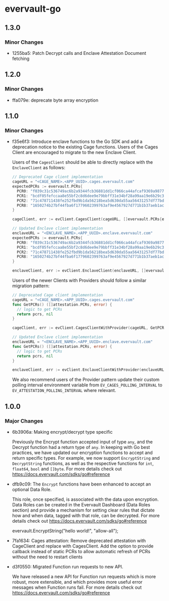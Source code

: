 # evervault-go

## 1.3.0

### Minor Changes

- 1255ba5: Patch Decrypt calls and Enclave Attestation Document fetching

## 1.2.0

### Minor Changes

- ffa079e: deprecate byte array encryption

## 1.1.0

### Minor Changes

- f35e6f3: Introduce enclave functions to the Go SDK and add a deprecation notice to the existing Cage functions. Users of the Cages Client are encouraged to migrate to the new Enclave Client.

  Users of the `CagesClient` should be able to directly replace with the `EnclaveClient` as follows:

  ```go
  // Deprecated Cage client implementation
  cageURL = "<CAGE_NAME>.<APP_UUID>.cages.evervault.com"
  expectedPCRs := evervault.PCRs{
    PCR0: "f039c31c536749ac6b2a9344fcb36881dd1cf066ca44afcaf9369a9877e2d3c85fa738c427d502e01e35994da7458e2d",
    PCR1: "bcdf05fefccaa8e55bf2c8d6dee9e79bbff31e34bf28a99aa19e6b29c37ee80b214a414b7607236edf26fcb78654e63f",
    PCR2: "71c478711438fe252fbd9b1da56218bea5d630da55aa56431257df77bd42f65a434601bf53be9a1901fcd61680e425c7",
    PCR8: "1650274b27bf44fba6f1779602399763af9e4567927d771b1b37aeb1ac502c84fbd6a7ab7b05600656a257247529fbb8",
  }

  cageClient, err := evClient.CagesClient(cageURL, []evervault.PCRs{expectedPCRs})

  // Updated Enclave client implementation
  enclaveURL = "<ENCLAVE_NAME>.<APP_UUID>.enclave.evervault.com"
  expectedPCRs := evervault.PCRs{
    PCR0: "f039c31c536749ac6b2a9344fcb36881dd1cf066ca44afcaf9369a9877e2d3c85fa738c427d502e01e35994da7458e2d",
    PCR1: "bcdf05fefccaa8e55bf2c8d6dee9e79bbff31e34bf28a99aa19e6b29c37ee80b214a414b7607236edf26fcb78654e63f",
    PCR2: "71c478711438fe252fbd9b1da56218bea5d630da55aa56431257df77bd42f65a434601bf53be9a1901fcd61680e425c7",
    PCR8: "1650274b27bf44fba6f1779602399763af9e4567927d771b1b37aeb1ac502c84fbd6a7ab7b05600656a257247529fbb8",
  }

  enclaveClient, err := evClient.EnclaveClient(enclaveURL, []evervault.PCRs{expectedPCRs})
  ```

  Users of the newer Clients with Providers should follow a similar migration pattern:

  ```go
  // Deprecated Cage client implementation
  cageURL = "<CAGE_NAME>.<APP_UUID>.cages.evervault.com"
  func GetPCRs() ([]attestation.PCRs, error) {
    // logic to get PCRs
    return pcrs, nil
  }

  cageClient, err := evClient.CagesClientWithProvider(cageURL, GetPCRs)

  // Updated Enclave client implementation
  enclaveURL = "<ENCLAVE_NAME>.<APP_UUID>.enclave.evervault.com"
  func GetPCRs() ([]attestation.PCRs, error) {
    // logic to get PCRs
    return pcrs, nil
  }

  enclaveClient, err := evClient.EnclaveClientWithProvider(enclaveURL, GetPCRs)
  ```

  We also recommend users of the Provider pattern update their custom polling interval environment variable from `EV_CAGES_POLLING_INTERVAL` to `EV_ATTESTATION_POLLING_INTERVAL` where relevant.

## 1.0.0

### Major Changes

- 6b3906a: Making encrypt/decrypt type specific

  Previously the Encrypt function accepted input of type `any`, and the Decrypt function had a return type of `any`. In keeping with Go best practices, we have updated our encryption functions to accept and return specific types. For example, we now support `EncryptString` and `DecryptString` functions, as well as the respective functions for `int`, `float64`, `bool` and `[]byte`. For more details check out https://docs.evervault.com/sdks/go#reference

- dfb9c09: The `Encrypt` functions have been enhanced to accept an optional Data Role.

  This role, once specified, is associated with the data upon encryption. Data Roles can be created in the Evervault Dashboard (Data Roles section) and provide a mechanism for setting clear rules that dictate how and when data, tagged with that role, can be decrypted. For more details check out https://docs.evervault.com/sdks/go#reference

  evervault.EncryptString("hello world!", "allow-all");

- 7fa1634: Cages attestation: Remove deprecated attestation with CageClient and replace with CagesClient. Add the option to provide callback instead of static PCRs to allow automatic refresh of PCRs without the need to restart clients
- d3f0550: Migrated Function run requests to new API.

  We have released a new API for Function run requests which is more robust, more extensible, and which provides more useful error messages when Function runs fail. For more details check out https://docs.evervault.com/sdks/go#reference
